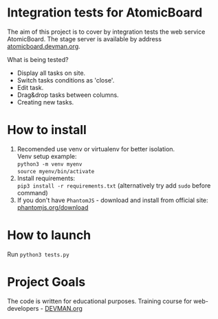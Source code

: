 # Integration tests for AtomicBoard

The aim of this project is to cover by integration tests the web service AtomicBoard. The stage server is available by address 
[atomicboard.devman.org](http://atomicboard.devman.org).

What is being tested?
- Display all tasks on site.
- Switch tasks conditions as 'close'.
- Edit task.
- Drag&drop tasks between columns.
- Creating new tasks.

# How to install
1. Recomended use venv or virtualenv for better isolation.\
   Venv setup example: \
   `python3 -m venv myenv`\
   `source myenv/bin/activate`
2. Install requirements: \
   `pip3 install -r requirements.txt` (alternatively try add `sudo` before command)
3. If you don't have `PhantomJS` - download and install from official site: [phantomjs.org/download](http://phantomjs.org/download.html)
# How to launch
Run `python3 tests.py`
# Project Goals

The code is written for educational purposes. Training course for web-developers - [DEVMAN.org](https://devman.org)
